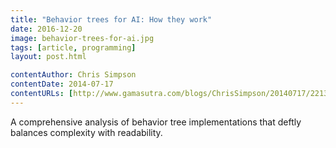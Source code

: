 ```yaml
---
title: "Behavior trees for AI: How they work"
date: 2016-12-20
image: behavior-trees-for-ai.jpg
tags: [article, programming]
layout: post.html

contentAuthor: Chris Simpson
contentDate: 2014-07-17
contentURLs: [http://www.gamasutra.com/blogs/ChrisSimpson/20140717/221339/Behavior_trees_for_AI_How_they_work.php]
---
```


A comprehensive analysis of behavior tree implementations that deftly balances complexity with readability.
